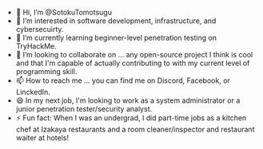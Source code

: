 - 👋 Hi, I’m @SotokuTomotsugu
- 👀 I’m interested in software development, infrastructure, and cybersecuirty.
- 🌱 I’m currently learning beginner-level penetration testing on TryHackMe.
- 💞️ I’m looking to collaborate on ... any open-source project I think is cool and that I'm capable of actually contributing to with my current level of programming skill.
- 📫 How to reach me ... you can find me on Discord, Facebook, or LinckedIn.
- 😄 In my next job, I'm looking to work as a system administrator or a junior penetration tester/security analyst.
- ⚡ Fun fact: When I was an undergrad, I did part-time jobs as a kitchen chef at Izakaya restaurants and a room cleaner/inspector and restaurant waiter at hotels!

<!---
SotokuTomotsugu/SotokuTomotsugu is a ✨ special ✨ repository because its `README.md` (this file) appears on your GitHub profile.
You can click the Preview link to take a look at your changes.
--->

